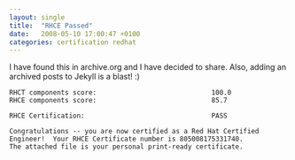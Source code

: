 ```yaml
---
layout: single
title:  "RHCE Passed"
date:   2008-05-10 17:00:47 +0100
categories: certification redhat
---
```

I have found this in archive.org and I have decided to share. Also, adding  an archived posts to Jekyll is a blast! :)

```
RHCT components score:                             100.0
RHCE components score:                             85.7

RHCE Certification:                                PASS

Congratulations -- you are now certified as a Red Hat Certified
Engineer!  Your RHCE Certificate number is 805008175331740.
The attached file is your personal print-ready certificate.
```